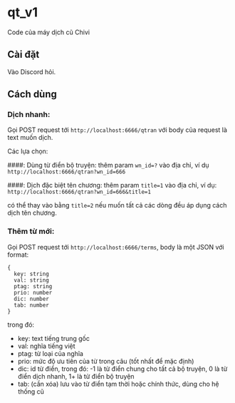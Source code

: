 # qt_v1

Code của máy dịch cũ Chivi

## Cài đặt

Vào Discord hỏi.

## Cách dùng

### Dịch nhanh:

Gọi POST request tới `http://localhost:6666/qtran` với body của request là text muốn dịch.

Các lựa chọn:

####: Dùng từ điển bộ truyện:
thêm param `wn_id=?` vào địa chỉ, ví dụ `http://localhost:6666/qtran?wn_id=666`

####: Dịch đặc biệt tên chương:
thêm param `title=1` vào địa chỉ, ví dụ: `http://localhost:6666/qtran?wn_id=666&title=1`

có thể thay vào bằng `title=2` nếu muốn tất cả các dòng đều áp dụng cách dịch tên chương.

### Thêm từ mới:

Gọi POST request tới `http://localhost:6666/terms`, body là một JSON với format:

```
{
  key: string
  val: string
  ptag: string
  prio: number
  dic: number
  tab: number
}
```

trong đó:

- key: text tiếng trung gốc
- val: nghĩa tiếng việt
- ptag: từ loại của nghĩa
- prio: mức độ ưu tiên của từ trong câu (tốt nhất để mặc định)
- dic: id từ điển, trong đó: -1 là từ điển chung cho tất cả bộ truyện, 0 là từ điển dịch nhanh, 1+ là từ điển bộ truyện
- tab: (cần xóa) lưu vào từ điển tạm thời hoặc chính thức, dùng cho hệ thống cũ
